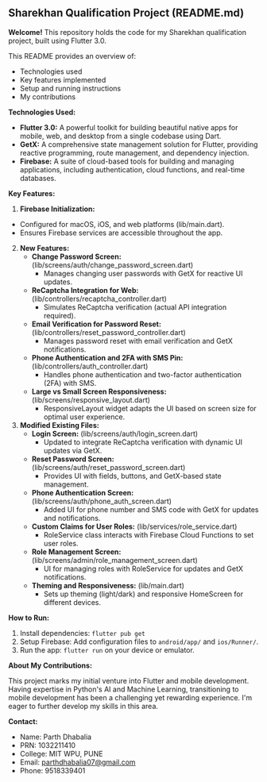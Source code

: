 ## Sharekhan Qualification Project (README.md)

**Welcome!** This repository holds the code for my Sharekhan qualification project, built using Flutter 3.0. 

This README provides an overview of:

* Technologies used
* Key features implemented
* Setup and running instructions
* My contributions

**Technologies Used:**

* **Flutter 3.0:** A powerful toolkit for building beautiful native apps for mobile, web, and desktop from a single codebase using Dart.
* **GetX:** A comprehensive state management solution for Flutter, providing reactive programming, route management, and dependency injection.
* **Firebase:** A suite of cloud-based tools for building and managing applications, including authentication, cloud functions, and real-time databases. 

**Key Features:**

1. **Firebase Initialization:**
  - Configured for macOS, iOS, and web platforms (lib/main.dart).
  - Ensures Firebase services are accessible throughout the app.
2. **New Features:**
    * **Change Password Screen:** (lib/screens/auth/change_password_screen.dart)
        - Manages changing user passwords with GetX for reactive UI updates.
    * **ReCaptcha Integration for Web:** (lib/controllers/recaptcha_controller.dart)
        - Simulates ReCaptcha verification (actual API integration required).
    * **Email Verification for Password Reset:** (lib/controllers/reset_password_controller.dart)
        - Manages password reset with email verification and GetX notifications.
    * **Phone Authentication and 2FA with SMS Pin:** (lib/controllers/auth_controller.dart)
        - Handles phone authentication and two-factor authentication (2FA) with SMS.
    * **Large vs Small Screen Responsiveness:** (lib/screens/responsive_layout.dart)
        - ResponsiveLayout widget adapts the UI based on screen size for optimal user experience.
3. **Modified Existing Files:**
    * **Login Screen:** (lib/screens/auth/login_screen.dart)
        - Updated to integrate ReCaptcha verification with dynamic UI updates via GetX.
    * **Reset Password Screen:** (lib/screens/auth/reset_password_screen.dart)
        - Provides UI with fields, buttons, and GetX-based state management.
    * **Phone Authentication Screen:** (lib/screens/auth/phone_auth_screen.dart)
        - Added UI for phone number and SMS code with GetX for updates and notifications.
    * **Custom Claims for User Roles:** (lib/services/role_service.dart)
        - RoleService class interacts with Firebase Cloud Functions to set user roles.
    * **Role Management Screen:** (lib/screens/admin/role_management_screen.dart)
        - UI for managing roles with RoleService for updates and GetX notifications.
    * **Theming and Responsiveness:** (lib/main.dart)
        - Sets up theming (light/dark) and responsive HomeScreen for different devices.

**How to Run:**

1. Install dependencies: `flutter pub get`
2. Setup Firebase: Add configuration files to `android/app/` and `ios/Runner/`.
3. Run the app: `flutter run` on your device or emulator.

**About My Contributions:**

This project marks my initial venture into Flutter and mobile development. Having expertise in Python's AI and Machine Learning, transitioning to mobile development has been a challenging yet rewarding experience. I'm eager to further develop my skills in this area.

**Contact:**

* Name: Parth Dhabalia
* PRN: 1032211410
* College: MIT WPU, PUNE
* Email: parthdhabalia07@gmail.com
* Phone: 9518339401